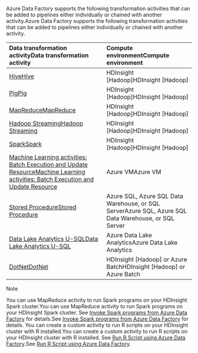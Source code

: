 <span data-ttu-id="f8b3a-101">Azure Data Factory supports the following transformation activities that can be added to pipelines either individually or chained with another activity.</span><span class="sxs-lookup"><span data-stu-id="f8b3a-101">Azure Data Factory supports the following transformation activities that can be added to pipelines either individually or chained with another activity.</span></span>

| <span data-ttu-id="f8b3a-102">Data transformation activity</span><span class="sxs-lookup"><span data-stu-id="f8b3a-102">Data transformation activity</span></span> | <span data-ttu-id="f8b3a-103">Compute environment</span><span class="sxs-lookup"><span data-stu-id="f8b3a-103">Compute environment</span></span> |
|:--- |:--- |
| [<span data-ttu-id="f8b3a-104">Hive</span><span class="sxs-lookup"><span data-stu-id="f8b3a-104">Hive</span></span>](../articles/data-factory/data-factory-hive-activity.md) |<span data-ttu-id="f8b3a-105">HDInsight [Hadoop]</span><span class="sxs-lookup"><span data-stu-id="f8b3a-105">HDInsight [Hadoop]</span></span> |
| [<span data-ttu-id="f8b3a-106">Pig</span><span class="sxs-lookup"><span data-stu-id="f8b3a-106">Pig</span></span>](../articles/data-factory/data-factory-pig-activity.md) |<span data-ttu-id="f8b3a-107">HDInsight [Hadoop]</span><span class="sxs-lookup"><span data-stu-id="f8b3a-107">HDInsight [Hadoop]</span></span> |
| [<span data-ttu-id="f8b3a-108">MapReduce</span><span class="sxs-lookup"><span data-stu-id="f8b3a-108">MapReduce</span></span>](../articles/data-factory/data-factory-map-reduce.md) |<span data-ttu-id="f8b3a-109">HDInsight [Hadoop]</span><span class="sxs-lookup"><span data-stu-id="f8b3a-109">HDInsight [Hadoop]</span></span> |
| [<span data-ttu-id="f8b3a-110">Hadoop Streaming</span><span class="sxs-lookup"><span data-stu-id="f8b3a-110">Hadoop Streaming</span></span>](../articles/data-factory/data-factory-hadoop-streaming-activity.md) |<span data-ttu-id="f8b3a-111">HDInsight [Hadoop]</span><span class="sxs-lookup"><span data-stu-id="f8b3a-111">HDInsight [Hadoop]</span></span> |
| [<span data-ttu-id="f8b3a-112">Spark</span><span class="sxs-lookup"><span data-stu-id="f8b3a-112">Spark</span></span>](../articles/data-factory/data-factory-spark.md) | <span data-ttu-id="f8b3a-113">HDInsight [Hadoop]</span><span class="sxs-lookup"><span data-stu-id="f8b3a-113">HDInsight [Hadoop]</span></span> |
| [<span data-ttu-id="f8b3a-114">Machine Learning activities: Batch Execution and Update Resource</span><span class="sxs-lookup"><span data-stu-id="f8b3a-114">Machine Learning activities: Batch Execution and Update Resource</span></span>](../articles/data-factory/data-factory-azure-ml-batch-execution-activity.md) |<span data-ttu-id="f8b3a-115">Azure VM</span><span class="sxs-lookup"><span data-stu-id="f8b3a-115">Azure VM</span></span> |
| [<span data-ttu-id="f8b3a-116">Stored Procedure</span><span class="sxs-lookup"><span data-stu-id="f8b3a-116">Stored Procedure</span></span>](../articles/data-factory/data-factory-stored-proc-activity.md) |<span data-ttu-id="f8b3a-117">Azure SQL, Azure SQL Data Warehouse, or SQL Server</span><span class="sxs-lookup"><span data-stu-id="f8b3a-117">Azure SQL, Azure SQL Data Warehouse, or SQL Server</span></span> |
| [<span data-ttu-id="f8b3a-118">Data Lake Analytics U-SQL</span><span class="sxs-lookup"><span data-stu-id="f8b3a-118">Data Lake Analytics U-SQL</span></span>](../articles/data-factory/data-factory-usql-activity.md) |<span data-ttu-id="f8b3a-119">Azure Data Lake Analytics</span><span class="sxs-lookup"><span data-stu-id="f8b3a-119">Azure Data Lake Analytics</span></span> |
| [<span data-ttu-id="f8b3a-120">DotNet</span><span class="sxs-lookup"><span data-stu-id="f8b3a-120">DotNet</span></span>](../articles/data-factory/data-factory-use-custom-activities.md) |<span data-ttu-id="f8b3a-121">HDInsight [Hadoop] or Azure Batch</span><span class="sxs-lookup"><span data-stu-id="f8b3a-121">HDInsight [Hadoop] or Azure Batch</span></span> |

> [!NOTE]
> <span data-ttu-id="f8b3a-122">You can use MapReduce activity to run Spark programs on your HDInsight Spark cluster.</span><span class="sxs-lookup"><span data-stu-id="f8b3a-122">You can use MapReduce activity to run Spark programs on your HDInsight Spark cluster.</span></span> <span data-ttu-id="f8b3a-123">See [Invoke Spark programs from Azure Data Factory](../articles/data-factory/data-factory-spark.md) for details.</span><span class="sxs-lookup"><span data-stu-id="f8b3a-123">See [Invoke Spark programs from Azure Data Factory](../articles/data-factory/data-factory-spark.md) for details.</span></span>
> <span data-ttu-id="f8b3a-124">You can create a custom activity to run R scripts on your HDInsight cluster with R installed.</span><span class="sxs-lookup"><span data-stu-id="f8b3a-124">You can create a custom activity to run R scripts on your HDInsight cluster with R installed.</span></span> <span data-ttu-id="f8b3a-125">See [Run R Script using Azure Data Factory](https://github.com/Azure/Azure-DataFactory/tree/master/Samples/RunRScriptUsingADFSample).</span><span class="sxs-lookup"><span data-stu-id="f8b3a-125">See [Run R Script using Azure Data Factory](https://github.com/Azure/Azure-DataFactory/tree/master/Samples/RunRScriptUsingADFSample).</span></span>
> 
> 


